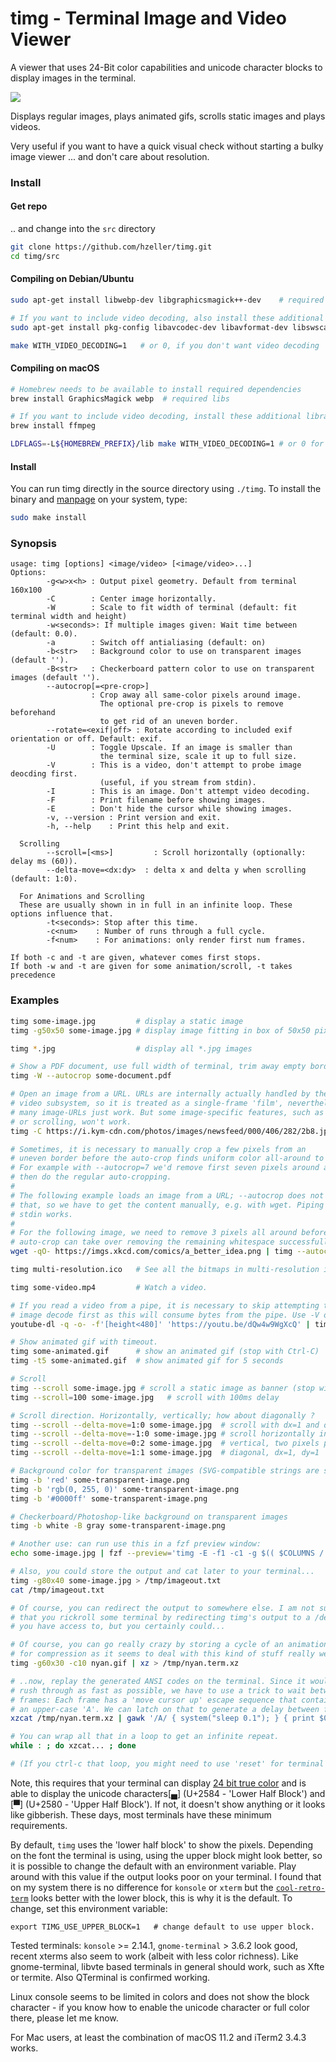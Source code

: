 timg - Terminal Image and Video Viewer
======================================

A viewer that uses 24-Bit color capabilities and unicode character blocks
to display images in the terminal.

![](./img/sunflower-term.png)

Displays regular images, plays animated gifs, scrolls static images and
plays videos.

Very useful if you want to have a quick visual check without starting a
bulky image viewer ... and don't care about resolution.

### Install

#### Get repo

.. and change into the `src` directory

```bash
git clone https://github.com/hzeller/timg.git
cd timg/src
```

#### Compiling on Debian/Ubuntu
```bash
sudo apt-get install libwebp-dev libgraphicsmagick++-dev    # required libs.

# If you want to include video decoding, also install these additional libraries
sudo apt-get install pkg-config libavcodec-dev libavformat-dev libswscale-dev

make WITH_VIDEO_DECODING=1   # or 0, if you don't want video decoding
```

#### Compiling on macOS
```bash
# Homebrew needs to be available to install required dependencies
brew install GraphicsMagick webp  # required libs

# If you want to include video decoding, install these additional libraries
brew install ffmpeg

LDFLAGS=-L${HOMEBREW_PREFIX}/lib make WITH_VIDEO_DECODING=1 # or 0 for no video
```

#### Install

You can run timg directly in the source directory using `./timg`. To install
the binary and [manpage](man/timg.1.md) on your system, type:

```bash
sudo make install
```


### Synopsis

```
usage: timg [options] <image/video> [<image/video>...]
Options:
        -g<w>x<h> : Output pixel geometry. Default from terminal 160x100
        -C        : Center image horizontally.
        -W        : Scale to fit width of terminal (default: fit terminal width and height)
        -w<seconds>: If multiple images given: Wait time between (default: 0.0).
        -a        : Switch off antialiasing (default: on)
        -b<str>   : Background color to use on transparent images (default '').
        -B<str>   : Checkerboard pattern color to use on transparent images (default '').
        --autocrop[=<pre-crop>]
                  : Crop away all same-color pixels around image.
                    The optional pre-crop is pixels to remove beforehand
                    to get rid of an uneven border.
        --rotate=<exif|off> : Rotate according to included exif orientation or off. Default: exif.
        -U        : Toggle Upscale. If an image is smaller than
                    the terminal size, scale it up to full size.
        -V        : This is a video, don't attempt to probe image deocding first.
                    (useful, if you stream from stdin).
        -I        : This is an image. Don't attempt video decoding.
        -F        : Print filename before showing images.
        -E        : Don't hide the cursor while showing images.
        -v, --version : Print version and exit.
        -h, --help    : Print this help and exit.

  Scrolling
        --scroll=[<ms>]         : Scroll horizontally (optionally: delay ms (60)).
        --delta-move=<dx:dy>  : delta x and delta y when scrolling (default: 1:0).

  For Animations and Scrolling
  These are usually shown in in full in an infinite loop. These options influence that.
        -t<seconds>: Stop after this time.
        -c<num>    : Number of runs through a full cycle.
        -f<num>    : For animations: only render first num frames.

If both -c and -t are given, whatever comes first stops.
If both -w and -t are given for some animation/scroll, -t takes precedence
```

### Examples
```bash
timg some-image.jpg         # display a static image
timg -g50x50 some-image.jpg # display image fitting in box of 50x50 pixel

timg *.jpg                  # display all *.jpg images

# Show a PDF document, use full width of terminal, trim away empty border
timg -W --autocrop some-document.pdf

# Open an image from a URL. URLs are internally actually handled by the
# video subsystem, so it is treated as a single-frame 'film', nevertheless,
# many image-URLs just work. But some image-specific features, such as trimming
# or scrolling, won't work.
timg -C https://i.kym-cdn.com/photos/images/newsfeed/000/406/282/2b8.jpg

# Sometimes, it is necessary to manually crop a few pixels from an
# uneven border before the auto-crop finds uniform color all-around to remove.
# For example with --autocrop=7 we'd remove first seven pixels around an image,
# then do the regular auto-cropping.
#
# The following example loads an image from a URL; --autocrop does not work with
# that, so we have to get the content manually, e.g. with wget. Piping to
# stdin works.
#
# For the following image, we need to remove 3 pixels all around before
# auto-crop can take over removing the remaining whitespace successfully:
wget -qO- https://imgs.xkcd.com/comics/a_better_idea.png | timg --autocrop=3 -

timg multi-resolution.ico   # See all the bitmaps in multi-resolution icons-file

timg some-video.mp4         # Watch a video.

# If you read a video from a pipe, it is necessary to skip attempting the
# image decode first as this will consume bytes from the pipe. Use -V option.
youtube-dl -q -o- -f'[height<480]' 'https://youtu.be/dQw4w9WgXcQ' | timg -V -

# Show animated gif with timeout.
timg some-animated.gif      # show an animated gif (stop with Ctrl-C)
timg -t5 some-animated.gif  # show animated gif for 5 seconds

# Scroll
timg --scroll some-image.jpg # scroll a static image as banner (stop with Ctrl-C)
timg --scroll=100 some-image.jpg   # scroll with 100ms delay

# Scroll direction. Horizontally, vertically; how about diagonally ?
timg --scroll --delta-move=1:0 some-image.jpg  # scroll with dx=1 and dy=0, so horizontally.
timg --scroll --delta-move=-1:0 some-image.jpg # scroll horizontally in reverse direction.
timg --scroll --delta-move=0:2 some-image.jpg  # vertical, two pixels per step.
timg --scroll --delta-move=1:1 some-image.jpg  # diagonal, dx=1, dy=1

# Background color for transparent images (SVG-compatible strings are supported)
timg -b 'red' some-transparent-image.png
timg -b 'rgb(0, 255, 0)' some-transparent-image.png
timg -b '#0000ff' some-transparent-image.png

# Checkerboard/Photoshop-like background on transparent images
timg -b white -B gray some-transparent-image.png

# Another use: can run use this in a fzf preview window:
echo some-image.jpg | fzf --preview='timg -E -f1 -c1 -g $(( $COLUMNS / 2 - 4 ))x$(( $FZF_PREVIEW_HEIGHT * 2 )) {}'

# Also, you could store the output and cat later to your terminal...
timg -g80x40 some-image.jpg > /tmp/imageout.txt
cat /tmp/imageout.txt

# Of course, you can redirect the output to somewhere else. I am not suggesting
# that you rickroll some terminal by redirecting timg's output to a /dev/pts/*
# you have access to, but you certainly could...

# Of course, you can go really crazy by storing a cycle of an animation. Use xz
# for compression as it seems to deal with this kind of stuff really well:
timg -g60x30 -c10 nyan.gif | xz > /tmp/nyan.term.xz

# ..now, replay the generated ANSI codes on the terminal. Since it would
# rush through as fast as possible, we have to use a trick to wait between
# frames: Each frame has a 'move cursor up' escape sequence that contains
# an upper-case 'A'. We can latch on that to generate a delay between frames:
xzcat /tmp/nyan.term.xz | gawk '/A/ { system("sleep 0.1"); } { print $0 }'

# You can wrap all that in a loop to get an infinite repeat.
while : ; do xzcat... ; done

# (If you ctrl-c that loop, you might need to use 'reset' for terminal sanity)
```

Note, this requires that your terminal can display
[24 bit true color][24-bit-term] and is able to display the unicode
characters[▄] (U+2584 - 'Lower Half Block') and [▀] (U+2580 - 'Upper Half Block').
If not, it doesn't show anything or it looks like gibberish. These days, most
terminals have these minimum requirements.

By default, `timg` uses the 'lower half block' to show the pixels. Depending
on the font the terminal is using, using the upper block might look better,
so it is possible to change the default with an environment variable.
Play around with this value if the output looks poor on your terminal. I found
that on my system there is no difference for `konsole` or `xterm` but the
[`cool-retro-term`][cool-retro-term] looks better with the lower block, this is why it is the
default. To change, set this environment variable:

```
export TIMG_USE_UPPER_BLOCK=1   # change default to use upper block.
```

Tested terminals: `konsole` >= 2.14.1, `gnome-terminal` > 3.6.2 look good,
recent xterms also seem to work (albeit with less color richness).
Like gnome-terminal, libvte based terminals in general should work, such as
Xfte or termite.
Also QTerminal is confirmed working.

Linux console seems to be limited in colors and does not show the block
character - if you know how to enable the unicode character or full color
there, please let me know.

For Mac users, at least the combination of macOS 11.2 and iTerm2 3.4.3 works.

[24-bit-term]: https://gist.github.com/XVilka/8346728
[cool-retro-term]: https://github.com/Swordfish90/cool-retro-term
